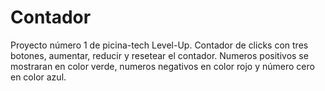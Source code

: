 # Contador

Proyecto número 1 de picina-tech Level-Up. Contador de clicks con tres botones, aumentar, reducir y resetear el contador. Numeros positivos se mostraran en color verde, numeros negativos en color rojo y número cero en color azul.
